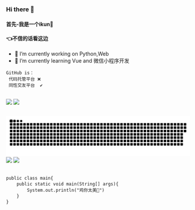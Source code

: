 ### Hi there 👋

#### 首先-我是一个ikun🐔
#### 👈不信的话看这边
<!-- **steam-404/steam-404** is a ✨ _special_ ✨ repository because its `README.md` (this file) appears on your GitHub profile.

Here are some ideas to get you started:
 -->
- 🔭 I’m currently working on Python,Web
- 🌱 I’m currently learning Vue and 微信小程序开发
<!-- - 👯 I’m looking to collaborate on 
- 🤔 I’m looking for help with ...
- 💬 Ask me about ...
- 📫 How to reach me: ...
- 😄 Pronouns: ...
- ⚡ Fun fact: ... -->

```
GitHub is：
 代码托管平台 ❌
 同性交友平台  ✔
 
 ```
 <img src="https://github-readme-stats.vercel.app/api?username=steam-404&hide_title=true&hide_border=true&show_icons=true&include_all_commits=true&line_height=21&bg_color=0,EC6C6C,FFD479,FFFC79,73FA79&theme=graywhite&locale=cn"></img>
 <img src="https://github-readme-stats.vercel.app/api/top-langs/?username=steam-404&hide_title=true&hide_border=true&layout=compact&bg_color=0,73FA79,73FDFF,D783FF&theme=graywhite&locale=cn"></src>
 ```
 
```
<a href=#><img src="contributions.svg"></a>
<img src="https://img.shields.io/github/followers/steam-404?logo=github&style=for-the-badge&color=3382ed&labelColor=1c1917&cacheSeconds=36"></img>
<img src="https://img.shields.io/badge/%E9%B8%A1%E4%BD%A0-%E5%A4%AA%E7%BE%8E-blue"></img>
```

public class main{
	public static void main(String[] args){
        System.out.println("鸡你太美🐔")
    }
}

```
